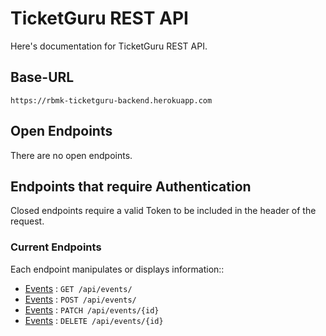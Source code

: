 # TicketGuru REST API

Here's documentation for TicketGuru REST API.

## Base-URL

`https://rbmk-ticketguru-backend.herokuapp.com`

## Open Endpoints

There are no open endpoints.

## Endpoints that require Authentication

Closed endpoints require a valid Token to be included in the header of the
request.

### Current Endpoints

Each endpoint manipulates or displays information::

* [Events](event/get.md) : `GET /api/events/`
* [Events](event/post.md) : `POST /api/events/`
* [Events](event/patch.md) : `PATCH /api/events/{id}`
* [Events](event/delete.md) : `DELETE /api/events/{id}`

